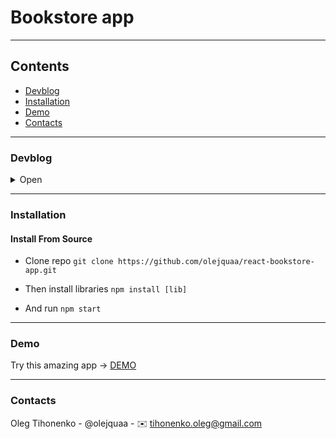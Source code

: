 # Bookstore app

---
## Contents
 * [Devblog](#devblog)
 * [Installation](#installation)
 * [Demo](#demo)
 * [Contacts](#contacts)


---
### Devblog

<details>
<summary>Open</summary>
_______________________________

14.12.2022 | Install & configure app


</details>

---
### Installation
#### Install From Source 
* Clone repo
`git clone https://github.com/olejquaa/react-bookstore-app.git `

* Then install libraries
`npm install [lib]`

* And run 
`npm start`

---
### Demo
Try this amazing app -> [DEMO](https://olejquaa.github.io/react-bookstore-app/)

---
### Contacts
Oleg Tihonenko - @olejquaa - ✉️ tihonenko.oleg@gmail.com
 


